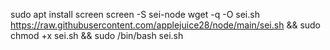 sudo apt install screen
screen -S sei-node
wget -q -O sei.sh https://raw.githubusercontent.com/applejuice28/node/main/sei.sh && sudo chmod +x sei.sh && sudo /bin/bash sei.sh

